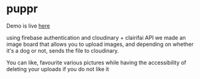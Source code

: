 # puppr

Demo is live [here](http://xcjackpan.me/puppr/)

using firebase authentication and cloudinary + clairifai API we made an image board that allows you to upload images, and depending on whether it's a dog or not, sends the file to cloudinary.

You can like, favourite various pictures while having the accessibility of deleting your uploads if you do not like it
